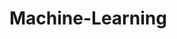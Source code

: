 # Machine-Learning
      
   
 
         
              
                     
            
    
    
